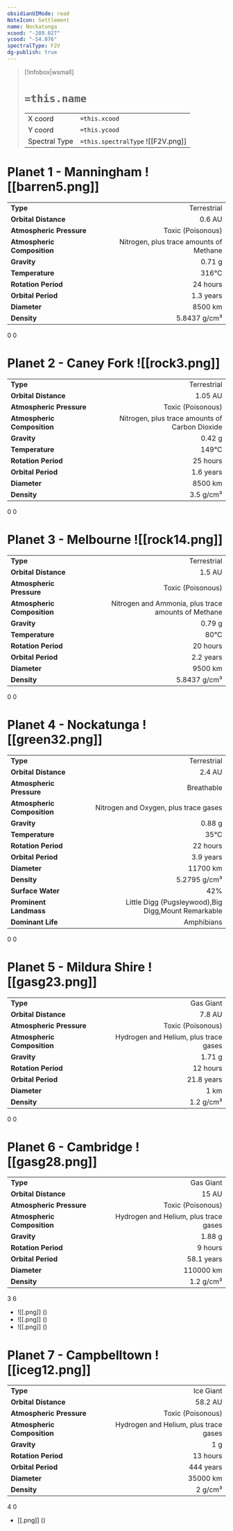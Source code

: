 ```yaml
---
obsidianUIMode: read
NoteIcon: Settlement
name: Nockatunga
xcood: "-289.027"
ycood: "-54.076"
spectralType: F2V
dg-publish: true
---
```

> [!infobox|wsmall]
> # `=this.name`
> | | |
> | - | - |
> | X coord | `=this.xcood` |
> | Y coord| `=this.ycood` |
> | Spectral Type | `=this.spectralType` ![[F2V.png]] |

# Planet 1 - Manningham ![[barren5.png]]
|                             |                           |
| --------------------------- | -------------------------:|
| **Type**                    |             Terrestrial |
| **Orbital Distance**        |   0.6 AU |
| **Atmospheric Pressure**    |       Toxic (Poisonous) |
| **Atmospheric Composition** |      Nitrogen, plus trace amounts of Methane |
| **Gravity**                 |        0.71 g |
| **Temperature**             |    316°C |
| **Rotation Period**         |  24 hours |
| **Orbital Period** | 1.3 years |
| **Diameter**                |      8500 km | 
| **Density**                 |    5.8437 g/cm³ |



0
0



# Planet 2 - Caney Fork ![[rock3.png]]
|                             |                           |
| --------------------------- | -------------------------:|
| **Type**                    |             Terrestrial |
| **Orbital Distance**        |   1.05 AU |
| **Atmospheric Pressure**    |       Toxic (Poisonous) |
| **Atmospheric Composition** |      Nitrogen, plus trace amounts of Carbon Dioxide |
| **Gravity**                 |        0.42 g |
| **Temperature**             |    149°C |
| **Rotation Period**         |  25 hours |
| **Orbital Period** | 1.6 years |
| **Diameter**                |      8500 km | 
| **Density**                 |    3.5 g/cm³ |



0
0



# Planet 3 - Melbourne ![[rock14.png]]
|                             |                           |
| --------------------------- | -------------------------:|
| **Type**                    |             Terrestrial |
| **Orbital Distance**        |   1.5 AU |
| **Atmospheric Pressure**    |       Toxic (Poisonous) |
| **Atmospheric Composition** |      Nitrogen and Ammonia, plus trace amounts of Methane |
| **Gravity**                 |        0.79 g |
| **Temperature**             |    80°C |
| **Rotation Period**         |  20 hours |
| **Orbital Period** | 2.2 years |
| **Diameter**                |      9500 km | 
| **Density**                 |    5.8437 g/cm³ |



0
0



# Planet 4 - Nockatunga ![[green32.png]]
|                             |                           |
| --------------------------- | -------------------------:|
| **Type**                    |             Terrestrial |
| **Orbital Distance**        |   2.4 AU |
| **Atmospheric Pressure**    |       Breathable |
| **Atmospheric Composition** |      Nitrogen and Oxygen, plus trace gases |
| **Gravity**                 |        0.88 g |
| **Temperature**             |    35°C |
| **Rotation Period**         |  22 hours |
| **Orbital Period** | 3.9 years |
| **Diameter**                |      11700 km | 
| **Density**                 |    5.2795 g/cm³ |
| **Surface Water**           |           42% | 
| **Prominent Landmass**      |         Little Digg (Pugsleywood),Big Digg,Mount Remarkable | 
| **Dominant Life**           |         Amphibians |



0
0



# Planet 5 - Mildura Shire ![[gasg23.png]]
|                             |                           |
| --------------------------- | -------------------------:|
| **Type**                    |             Gas Giant |
| **Orbital Distance**        |   7.8 AU |
| **Atmospheric Pressure**    |       Toxic (Poisonous) |
| **Atmospheric Composition** |      Hydrogen and Helium, plus trace gases |
| **Gravity**                 |        1.71 g |
| **Rotation Period**         |  12 hours |
| **Orbital Period** | 21.8 years |
| **Diameter**                |      1 km | 
| **Density**                 |    1.2 g/cm³ |



0
0



# Planet 6 - Cambridge ![[gasg28.png]]
|                             |                           |
| --------------------------- | -------------------------:|
| **Type**                    |             Gas Giant |
| **Orbital Distance**        |   15 AU |
| **Atmospheric Pressure**    |       Toxic (Poisonous) |
| **Atmospheric Composition** |      Hydrogen and Helium, plus trace gases |
| **Gravity**                 |        1.88 g |
| **Rotation Period**         |  9 hours |
| **Orbital Period** | 58.1 years |
| **Diameter**                |      110000 km | 
| **Density**                 |    1.2 g/cm³ |



3
6

- ![[.png]]  ()
- ![[.png]]  ()
- ![[.png]]  ()


# Planet 7 - Campbelltown ![[iceg12.png]]
|                             |                           |
| --------------------------- | -------------------------:|
| **Type**                    |             Ice Giant |
| **Orbital Distance**        |   58.2 AU |
| **Atmospheric Pressure**    |       Toxic (Poisonous) |
| **Atmospheric Composition** |      Hydrogen and Helium, plus trace gases |
| **Gravity**                 |        1 g |
| **Rotation Period**         |  13 hours |
| **Orbital Period** | 444 years |
| **Diameter**                |      35000 km | 
| **Density**                 |    2 g/cm³ |



4
0

- [[.png]]  ()

